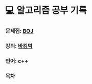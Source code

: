 💻 알고리즘 공부 기록
==================

### 문제집: [BOJ](https://www.acmicpc.net/problemset)

### 강의: [바킹덕](https://www.youtube.com/@BaaaaaaaaaaaaaaaaaaaaarkingDog)

### 언어: c++

### 목차

